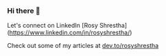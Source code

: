 ### Hi there 👋

Let's connect on LinkedIn [Rosy Shrestha] (https://www.linkedin.com/in/rosyshrestha/) 

Check out some of my articles at [dev.to/rosyshrestha](https://dev.to/rosyshrestha)

<!--
**shrestharosy/shrestharosy** is a ✨ _special_ ✨ repository because its `README.md` (this file) appears on your GitHub profile.

Here are some ideas to get you started:

- 🔭 I’m currently working on ...
- 🌱 I’m currently learning ...
- 👯 I’m looking to collaborate on ...
- 🤔 I’m looking for help with ...
- 💬 Ask me about ...
- 📫 How to reach me: ...
- 😄 Pronouns: ...
- ⚡ Fun fact: ...
-->
